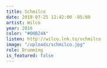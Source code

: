 ```yaml
---
title: Schmilco
date: 2018-07-25 12:42:00 -05:00
artist: Wilco
year: 2016
color: "#00B24A"
listen: http://wilco.lnk.to/schmilco
image: "/uploads/schmilco.jpg"
role: Drumming
is_featured: false
---
```


